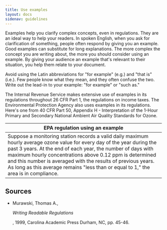 ```yaml
---
title: Use examples
layout: docs
sidenav: guidelines
---
```


Examples help you clarify complex concepts, even in regulations. They are an ideal way to help your readers. In spoken English, when you ask for clarification of something, people often respond by giving you an example. Good examples can substitute for long explanations. The more complex the concept you are writing about, the more you should consider using an example. By giving your audience an example that's relevant to their situation, you help them relate to your document.

Avoid using the Latin abbreviations for "for example" (e.g.) and "that is" (i.e.). Few people know what they mean, and they often confuse the two. Write out the lead-in to your example: "for example" or "such as."

The Internal Revenue Service makes extensive use of examples in its regulations throughout 26 CFR Part 1, the regulations on income taxes. The Environmental Protection Agency also uses examples in its regulations. Here's one from 40 CFR Part 50, Appendix H - Interpretation of the 1-Hour Primary and Secondary National Ambient Air Quality Standards for Ozone.

| EPA regulation using an example
| ----------------------------------------------------------------------------------------------------------------------------------------------------------------------------------------------------------------------------------------------------------------------------------------------------------------------------------------------------------------------------------------------------------
| Suppose a monitoring station records a valid daily maximum hourly average ozone value for every day of the year during the past 3 years. At the end of each year, the number of days with maximum hourly concentrations above 0.12 ppm is determined and this number is averaged with the results of previous years. As long as this average remains "less than or equal to 1," the area is in compliance.

## Sources

- Murawski, Thomas A.,

  <cite>Writing Readable Regulations</cite>

  , 1999, Carolina Academic Press Durham, NC, pp. 45-46.

